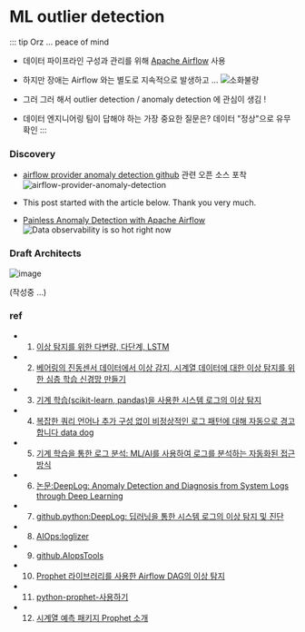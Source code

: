 # ML outlier detection
::: tip Orz ... peace of mind
- 데이터 파이프라인 구성과 관리를 위해 [Apache Airflow](https://airflow.apache.org/) 사용
- 하지만 장애는 Airflow 와는 별도로 지속적으로 발생하고 ...
![소화불량](https://gvsc.rajephon.dev/before.jpg)

- 그러 그러 해서 outlier detection / anomaly detection 에 관심이 생김 !
- 데이터 엔지니어링 팀이 답해야 하는 가장 중요한 질문은? 데이터 "정상"으로 유무 확인
:::

### Discovery
- [airflow provider anomaly detection github](https://github.com/andrewm4894/airflow-provider-anomaly-detection) 관련 오픈 소스 포착
![airflow-provider-anomaly-detection](https://user-images.githubusercontent.com/10396850/260209900-dfd16842-4404-4ccb-a01f-3237e60b635b.png)

- This post started with the article below. Thank you very much.
- [Painless Anomaly Detection with Apache Airflow](https://medium.com/apache-airflow/painless-anomaly-detection-with-apache-airflow-dfd83f320a9e)
![Data observability is so hot right now](https://miro.medium.com/v2/resize:fit:640/format:webp/1*d6ExBjGqE3r8G8_ECfbFHQ.jpeg)

### Draft Architects
![image](https://github.com/log-diginori/log-diginori.github.io/assets/10396850/1f5c2361-d27b-4718-813f-2ad0ef4320cd)

(작성중 ...)

### ref
- 1. [이상 탐지를 위한 다변량, 다단계, LSTM](https://medium.com/@andrewm4894/multi-variate-multi-step-lstm-for-anomaly-detection-ac78ae990a0)
- 2. [베어링의 진동센서 데이터에서 이상 감지, 시계열 데이터에 대한 이상 탐지를 위한 심층 학습 신경망 만들기](https://developer.ibm.com/tutorials/iot-deep-learning-anomaly-detection-5/)
- 3. [기계 학습(scikit-learn, pandas)을 사용한 시스템 로그의 이상 탐지](https://medium.com/@lfoster49203/anomaly-detection-in-system-logs-using-machine-learning-scikit-learn-pandas-b7e893ad0a95)
- 4. [복잡한 쿼리 언어나 추가 구성 없이 비정상적인 로그 패턴에 대해 자동으로 경고합니다 data dog](https://www.datadoghq.com/dg/logs/log-anomaly-detection/?utm_source=advertisement&utm_medium=search&utm_campaign=dg-google-logs-apac-loganomalydetection&utm_keyword=anomaly%20detection%20in%20log%20files&utm_matchtype=p&utm_campaignid=15422044009&utm_adgroupid=135367265239&gad=1&gclid=Cj0KCQjwoeemBhCfARIsADR2QCsBCjjVfkFXrEkBH5narjn4OMhb5Z71enINZ9LXWPf4KVXdtBCjwL0aAg7rEALw_wcB)
- 5. [기계 학습을 통한 로그 분석: ML/AI를 사용하여 로그를 분석하는 자동화된 접근 방식](https://www.zebrium.com/blog/part-1-machine-learning-for-logs)
- 6. [논문:DeepLog: Anomaly Detection and Diagnosis from System Logs through Deep Learning](https://users.cs.utah.edu/~lifeifei/papers/deeplog.pdf)
- 7. [github.python:DeepLog: 딥러닝을 통한 시스템 로그의 이상 탐지 및 진단](https://github.com/Thijsvanede/DeepLog)
- 8. [AIOps:loglizer](https://github.com/logpai/loglizer)
- 9. [github.AIopsTools](https://github.com/jixinpu/aiopstools)

- 10. [Prophet 라이브러리를 사용한 Airflow DAG의 이상 탐지](https://www.mikulskibartosz.name/airflow-prophet-anomaly-detection/)
- 11. [python-prophet-사용하기](https://velog.io/@convin305/python-prophet-%EC%82%AC%EC%9A%A9%ED%95%98%EA%B8%B0)
- 12. [시계열 예측 패키지 Prophet 소개](https://hyperconnect.github.io/2020/03/09/prophet-package.html)